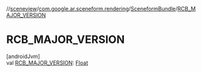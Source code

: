 //[sceneview](../../../index.md)/[com.google.ar.sceneform.rendering](../index.md)/[SceneformBundle](index.md)/[RCB_MAJOR_VERSION](-r-c-b_-m-a-j-o-r_-v-e-r-s-i-o-n.md)

# RCB_MAJOR_VERSION

[androidJvm]\
val [RCB_MAJOR_VERSION](-r-c-b_-m-a-j-o-r_-v-e-r-s-i-o-n.md): [Float](https://kotlinlang.org/api/latest/jvm/stdlib/kotlin/-float/index.html)

